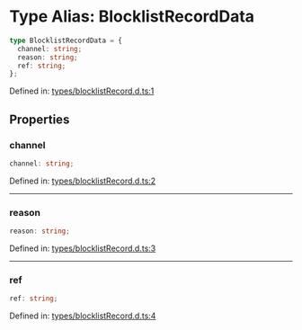 # Type Alias: BlocklistRecordData

```ts
type BlocklistRecordData = {
  channel: string;
  reason: string;
  ref: string;
};
```

Defined in: [types/blocklistRecord.d.ts:1](https://github.com/iptv-org/sdk/blob/88d645d3373c4ec810ba0ec144ac251980f41667/src/types/blocklistRecord.d.ts#L1)

## Properties

### channel

```ts
channel: string;
```

Defined in: [types/blocklistRecord.d.ts:2](https://github.com/iptv-org/sdk/blob/88d645d3373c4ec810ba0ec144ac251980f41667/src/types/blocklistRecord.d.ts#L2)

***

### reason

```ts
reason: string;
```

Defined in: [types/blocklistRecord.d.ts:3](https://github.com/iptv-org/sdk/blob/88d645d3373c4ec810ba0ec144ac251980f41667/src/types/blocklistRecord.d.ts#L3)

***

### ref

```ts
ref: string;
```

Defined in: [types/blocklistRecord.d.ts:4](https://github.com/iptv-org/sdk/blob/88d645d3373c4ec810ba0ec144ac251980f41667/src/types/blocklistRecord.d.ts#L4)
